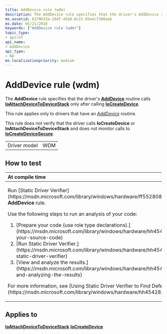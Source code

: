 ```yaml
---
title: AddDevice rule (wdm)
description: The AddDevice rule specifies that the driver's AddDevice routine calls IoAttachDeviceToDeviceStack only after calling IoCreateDevice.
ms.assetid: 6379633a-194f-45b8-8c21-85eecf300aeb
ms.date: 05/21/2018
keywords: ["AddDevice rule (wdm)"]
topic_type:
- apiref
api_name:
- AddDevice
api_type:
- NA
ms.localizationpriority: medium
---
```


# AddDevice rule (wdm)


The **AddDevice** rule specifies that the driver's [**AddDevice**](https://msdn.microsoft.com/library/windows/hardware/ff540521) routine calls [**IoAttachDeviceToDeviceStack**](https://msdn.microsoft.com/library/windows/hardware/ff548300) only after calling [**IoCreateDevice**](https://msdn.microsoft.com/library/windows/hardware/ff548397).

This rule applies only to drivers that have an [*AddDevice*](https://msdn.microsoft.com/library/windows/hardware/ff540521) routine.

This rule does not verify that the driver calls **IoCreateDevice** or **IoAttachDeviceToDeviceStack** and does not monitor calls to [**IoCreateDeviceSecure**](https://msdn.microsoft.com/library/windows/hardware/ff548407).

|              |     |
|--------------|-----|
| Driver model | WDM |

How to test
-----------

<table>
<colgroup>
<col width="100%" />
</colgroup>
<thead>
<tr class="header">
<th align="left">At compile time</th>
</tr>
</thead>
<tbody>
<tr class="odd">
<td align="left"><p>Run [Static Driver Verifier](https://msdn.microsoft.com/library/windows/hardware/ff552808) and specify the <strong>AddDevice</strong> rule.</p>
Use the following steps to run an analysis of your code:
<ol>
<li>[Prepare your code (use role type declarations).](https://msdn.microsoft.com/library/windows/hardware/hh454281#preparing-your-source-code)</li>
<li>[Run Static Driver Verifier.](https://msdn.microsoft.com/library/windows/hardware/hh454281#running-static-driver-verifier)</li>
<li>[View and analyze the results.](https://msdn.microsoft.com/library/windows/hardware/hh454281#viewing-and-analyzing-the-results)</li>
</ol>
<p>For more information, see [Using Static Driver Verifier to Find Defects in Drivers](https://msdn.microsoft.com/library/windows/hardware/hh454281).</p></td>
</tr>
</tbody>
</table>

Applies to
----------

[**IoAttachDeviceToDeviceStack**](https://msdn.microsoft.com/library/windows/hardware/ff548300)
[**IoCreateDevice**](https://msdn.microsoft.com/library/windows/hardware/ff548397)
 

 





